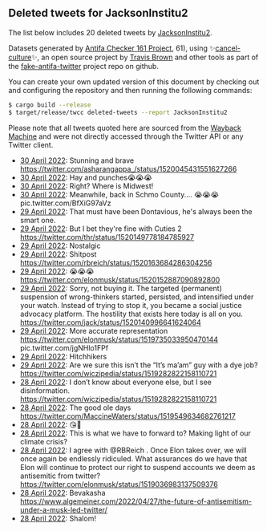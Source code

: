 ## Deleted tweets for JacksonInstitu2

The list below includes 20 deleted tweets by
[JacksonInstitu2](https://twitter.com/JacksonInstitu2).



Datasets generated by [Antifa Checker 161 Project](https://twitter.com/antifacheck161), 61), using ✨[cancel-culture](https://github.com/travisbrown/cancel-culture)✨, an open source project by 
[Travis Brown](https://twitter.com/travisbrown) and other tools as part of the 
[fake-antifa-twitter](https://github.com/antifacheck161/fake-antifa-twitter) project repo on github.

You can create your own updated version of this document by checking out and configuring the
repository and then running the following commands:

```bash
$ cargo build --release
$ target/release/twcc deleted-tweets --report JacksonInstitu2
```

Please note that all tweets quoted here are sourced from the
[Wayback Machine](https://web.archive.org) and were not directly accessed through the Twitter API or
any Twitter client.

* [30 April 2022](https://web.archive.org/web/20220430041836/https://twitter.com/JacksonInstitu2/status/1520256232883376130): Stunning and brave https://twitter.com/asharangappa_/status/1520045431551627266 <!--1520256232883376130-->
* [30 April 2022](https://web.archive.org/web/20220430032623/https://twitter.com/JacksonInstitu2/status/1520243068326219776): Hay and punches😭😭😭 <!--1520243068326219776-->
* [30 April 2022](https://web.archive.org/web/20220430031232/https://twitter.com/JacksonInstitu2/status/1520239306623037440): Right? Where is Midwest! <!--1520239306623037440-->
* [30 April 2022](https://web.archive.org/web/20220430030126/https://twitter.com/JacksonInstitu2/status/1520236780804767746): Meanwhile, back in Schmo County....  😭😭😭 pic.twitter.com/BfXiG97aVz <!--1520236780804767746-->
* [29 April 2022](https://web.archive.org/web/20220429231711/https://twitter.com/JacksonInstitu2/status/1520180252781297665): That must have been Dontavious, he's always been the smart one. <!--1520180252781297665-->
* [29 April 2022](https://web.archive.org/web/20220429225648/https://twitter.com/JacksonInstitu2/status/1520175186364014594): But I bet they're fine with Cuties 2 https://twitter.com/thr/status/1520149778184785927 <!--1520175186364014594-->
* [29 April 2022](https://web.archive.org/web/20220429223814/https://twitter.com/JacksonInstitu2/status/1520170485295759360): Nostalgic <!--1520170485295759360-->
* [29 April 2022](https://web.archive.org/web/20220429223304/https://twitter.com/JacksonInstitu2/status/1520169191822831616): Shitpost https://twitter.com/rbreich/status/1520163684286304256 <!--1520169191822831616-->
* [29 April 2022](https://web.archive.org/web/20220429221602/https://twitter.com/JacksonInstitu2/status/1520164988387790848): 😭😭😭 https://twitter.com/elonmusk/status/1520152887090892800 <!--1520164988387790848-->
* [29 April 2022](https://web.archive.org/web/20220429213034/https://twitter.com/JacksonInstitu2/status/1520153468496977921): Sorry, not buying it. The targeted (permanent) suspension of wrong-thinkers started, persisted, and intensified under your watch. Instead of trying to stop it, you became a social justice advocacy platform.  The hostility that exists here today is all on you. https://twitter.com/jack/status/1520140996641624064 <!--1520153468496977921-->
* [29 April 2022](https://web.archive.org/web/20220429181324/https://twitter.com/JacksonInstitu2/status/1520103768066510848): More accurate representation  https://twitter.com/elonmusk/status/1519735033950470144  pic.twitter.com/jgNHlo1FPf <!--1520103768066510848-->
* [29 April 2022](https://web.archive.org/web/20220429050521/https://twitter.com/JacksonInstitu2/status/1519905570576388098): Hitchhikers <!--1519905570576388098-->
* [29 April 2022](https://web.archive.org/web/20220429041631/https://twitter.com/JacksonInstitu2/status/1519893252547219456): Are we sure this isn’t the “It’s ma’am” guy with a dye job? https://twitter.com/wiczipedia/status/1519282822158110721 <!--1519893252547219456-->
* [28 April 2022](https://web.archive.org/web/20220428221026/https://twitter.com/JacksonInstitu2/status/1519801168557481985): I don’t know about everyone else, but I see disinformation. https://twitter.com/wiczipedia/status/1519282822158110721 <!--1519801168557481985-->
* [28 April 2022](https://web.archive.org/web/20220428214702/https://twitter.com/JacksonInstitu2/status/1519795168563666944): The good ole days https://twitter.com/MaccineWaters/status/1519549634682761217 <!--1519795168563666944-->
* [28 April 2022](https://web.archive.org/web/20220428132749/https://twitter.com/JacksonInstitu2/status/1519669577256480769): 😘🥰 <!--1519669577256480769-->
* [28 April 2022](https://web.archive.org/web/20220428050913/https://twitter.com/JacksonInstitu2/status/1519544093264777216): This is what we have to forward to? Making light of our climate crisis? <!--1519544093264777216-->
* [28 April 2022](https://web.archive.org/web/20220428040902/https://twitter.com/JacksonInstitu2/status/1519528900589674496): I agree with  @RBReich . Once Elon takes over, we will once again be endlessly ridiculed.   What assurances do we have that Elon will continue to protect our right to suspend accounts we deem as antisemitic from twitter? https://twitter.com/elonmusk/status/1519036983137509376 <!--1519528900589674496-->
* [28 April 2022](https://web.archive.org/web/20220428034017/https://twitter.com/JacksonInstitu2/status/1519521781043843072): Bevakasha https://www.algemeiner.com/2022/04/27/the-future-of-antisemitism-under-a-musk-led-twitter/ <!--1519521781043843072-->
* [28 April 2022](https://web.archive.org/web/20220428025144/https://twitter.com/JacksonInstitu2/status/1519509497848516609): Shalom! <!--1519509497848516609-->
